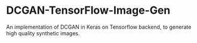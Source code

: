# DCGAN-TensorFlow-Image-Gen
An implementation of DCGAN in Keras on Tensorflow backend, to generate high quality synthetic images.
